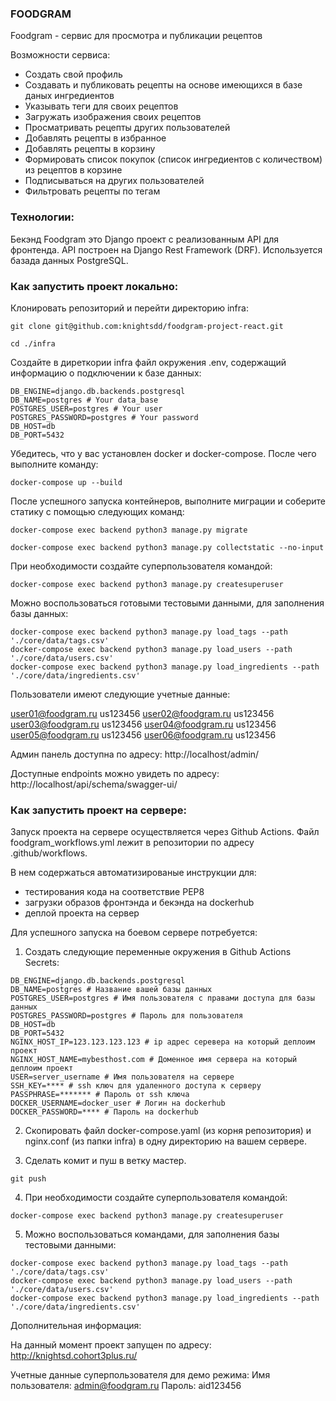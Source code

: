 ### FOODGRAM
Foodgram - сервис для просмотра и публикации рецептов

Возможности сервиса:
- Создать свой профиль
- Создавать и публиковать рецепты на основе имеющихся в базе даных ингредиентов
- Указывать теги для своих рецептов
- Загружать изображения своих рецептов
- Просматривать рецепты других пользователей
- Добавлять рецепты в избранное
- Добавлять рецепты в корзину
- Формировать список покупок (список ингредиентов с количеством) из рецептов в корзине
- Подписываться на других пользователей
- Фильтровать рецепты по тегам

### Технологии:
Бекэнд Foodgram это Django проект с реализованным API для фронтенда. API построен на Django Rest Framework (DRF). Используется базада данных PostgreSQL.


### Как запустить проект локально:

Клонировать репозиторий и перейти директорию infra:

```
git clone git@github.com:knightsdd/foodgram-project-react.git

cd ./infra
```

Создайте в диреткории infra файл окружения .env, содержащий информацию о подключении к базе данных:

```
DB_ENGINE=django.db.backends.postgresql
DB_NAME=postgres # Your data_base
POSTGRES_USER=postgres # Your user
POSTGRES_PASSWORD=postgres # Your password
DB_HOST=db
DB_PORT=5432
```

Убедитесь, что у вас установлен docker и docker-compose. После чего выполните команду:

```
docker-compose up --build
```

После успешного запуска контейнеров, выполните миграции и соберите статику с помощью следующих команд:

```
docker-compose exec backend python3 manage.py migrate
```

```
docker-compose exec backend python3 manage.py collectstatic --no-input
```

При необходимости создайте суперпользователя командой:

```
docker-compose exec backend python3 manage.py createsuperuser
```

Можно воспользоваться готовыми тестовыми данными, для заполнения базы данных:

```
docker-compose exec backend python3 manage.py load_tags --path './core/data/tags.csv'
docker-compose exec backend python3 manage.py load_users --path './core/data/users.csv'
docker-compose exec backend python3 manage.py load_ingredients --path './core/data/ingredients.csv'
```

Пользователи имеют следующие учетные данные:

user01@foodgram.ru us123456
user02@foodgram.ru us123456
user03@foodgram.ru us123456
user04@foodgram.ru us123456
user05@foodgram.ru us123456
user06@foodgram.ru us123456

Админ панель доступна по адресу: http://localhost/admin/

Доступные endpoints можно увидеть по адресу: http://localhost/api/schema/swagger-ui/

### Как запустить проект на сервере:

Запуск проекта на сервере осуществляется через Github Actions. Файл foodgram_workflows.yml лежит в репозитории по адресу .github/workflows.

В нем содержаться автоматизированые инструкции для:
- тестирования кода на соответствие PEP8
- загрузки образов фронтэнда и бекэнда на dockerhub
- деплой проекта на сервер

Для успешного запуска на боевом сервере потребуется:

1. Создать следующие переменные окружения в Github Actions Secrets:

```
DB_ENGINE=django.db.backends.postgresql
DB_NAME=postgres # Название вашей базы данных
POSTGRES_USER=postgres # Имя пользователя с правами доступа для базы данных
POSTGRES_PASSWORD=postgres # Пароль для пользователя
DB_HOST=db
DB_PORT=5432
NGINX_HOST_IP=123.123.123.123 # ip адрес серевера на который деплоим проект
NGINX_HOST_NAME=mybesthost.com # Доменное имя сервера на который деплоим проект
USER=server_username # Имя пользователя на сервере
SSH_KEY=**** # ssh ключ для удаленного доступа к серверу
PASSPHRASE=******* # Пароль от ssh ключа
DOCKER_USERNAME=docker_user # Логин на dockerhub
DOCKER_PASSWORD=**** # Пароль на dockerhub
```

2. Скопировать файл docker-compose.yaml (из корня репозитория) и nginx.conf (из папки infra) в одну директорию на вашем сервере.

3. Сделать комит и пуш в ветку мастер.

```
git push
```

4. При необходимости создайте суперпользователя командой:

```
docker-compose exec backend python3 manage.py createsuperuser
```

5. Можно воспользоваться командами, для заполнения базы тестовыми данными:

```
docker-compose exec backend python3 manage.py load_tags --path './core/data/tags.csv'
docker-compose exec backend python3 manage.py load_users --path './core/data/users.csv'
docker-compose exec backend python3 manage.py load_ingredients --path './core/data/ingredients.csv'
```

Дополнительная информация:

На данный момент проект запущен по адресу:
http://knightsd.cohort3plus.ru/

Учетные данные суперпользователя для демо режима:
Имя пользователя: admin@foodgram.ru
Пароль: aid123456

